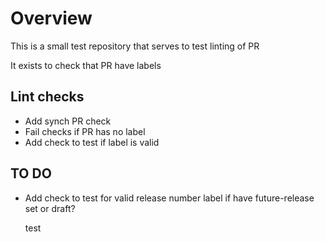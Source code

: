 # Overview

This is a small test repository that serves to test linting of PR

It exists to check that PR have labels

## Lint checks

- Add synch PR check
- Fail checks if PR has no label
- Add check to test if label is valid

## TO DO

- Add check to test for valid release number label if have future-release set or
  draft?

  test
